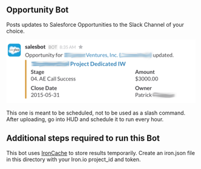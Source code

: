 ## Opportunity Bot

Posts updates to Salesforce Opportunities to the Slack Channel of your choice. 

![Oppbot Screenshot](oppbot-screenshot.png)

This one is meant to be scheduled, not to be used as a slash command. After uploading, go into HUD
and schedule it to run every hour. 

## Additional steps required to run this Bot

This bot uses [IronCache](http://www.iron.io/cache) to store results temporarily. 
Create an iron.json file in this directory with your Iron.io project_id and token. 
